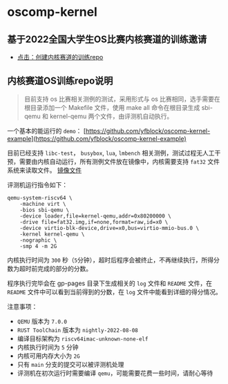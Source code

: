 # oscomp-kernel

## 基于2022全国大学生OS比赛内核赛道的训练邀请
- [点击：创建内核赛道的训练repo](https://classroom.github.com/a/vk-D9SrL)

## 内核赛道OS训练repo说明

> 目前支持 os 比赛相关测例的测试，采用形式与 os 比赛相同，选手需要在根目录添加一个 Makefile 文件，使用 make all 命令在根目录生成 sbi-qemu 和 kernel-qemu 两个文件，由评测机自动执行。

一个基本的能运行的 `demo`： [https://github.com/yfblock/oscomp-kernel-example](https://github.com/yfblock/oscomp-kernel-example)

目前已经支持 `libc-test`， `busybox`, `lua`, `lmbench` 相关测例，测试过程无人工干预，需要由内核自动运行，所有测例文件放在镜像中，内核需要支持 `fat32` 文件系统来读取文件。 [镜像文件](https://github.com/os-autograding/testsuits-in-one/raw/gh-pages/fat32.img)

评测机运行指令如下：

```shell
qemu-system-riscv64 \
    -machine virt \
    -bios sbi-qemu \
    -device loader,file=kernel-qemu,addr=0x80200000 \
    -drive file=fat32.img,if=none,format=raw,id=x0 \
    -device virtio-blk-device,drive=x0,bus=virtio-mmio-bus.0 \
    -kernel kernel-qemu \
    -nographic \
    -smp 4 -m 2G
```

内核执行时间为 `300` 秒（`5`分钟），超时后程序会被终止，不再继续执行，所得分数为超时前完成的部分的分数。

程序执行完毕会在 gp-pages 目录下生成相关的 `log` 文件和 `README` 文件，在 `README` 文件中可以看到当前得到的分数，在 `log` 文件中能看到详细的得分情况。

注意事项：
- `QEMU` 版本为 `7.0.0`
- `RUST ToolChain` 版本为 `nightly-2022-08-08`
- 编译目标架构为 `riscv64imac-unknown-none-elf`
- 内核执行时间为 `5` 分钟
- 内核可用内存大小为 `2G`
- 只有 `main` 分支的提交可以被评测机处理
- 评测机在初次运行时需要编译 `qemu`，可能需要花费一些时间，请耐心等待
